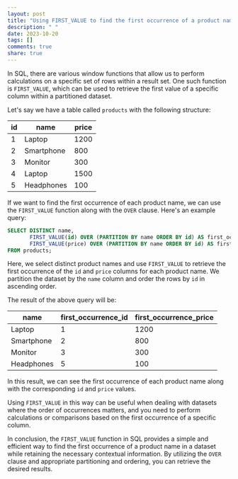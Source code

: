```yaml
---
layout: post
title: "Using FIRST_VALUE to find the first occurrence of a product name in a dataset"
description: " "
date: 2023-10-20
tags: []
comments: true
share: true
---
```


In SQL, there are various window functions that allow us to perform calculations on a specific set of rows within a result set. One such function is `FIRST_VALUE`, which can be used to retrieve the first value of a specific column within a partitioned dataset.

Let's say we have a table called `products` with the following structure:

| id  | name       | price |
|-----|------------|-------|
| 1   | Laptop     | 1200  |
| 2   | Smartphone | 800   |
| 3   | Monitor    | 300   |
| 4   | Laptop     | 1500  |
| 5   | Headphones | 100   |

If we want to find the first occurrence of each product name, we can use the `FIRST_VALUE` function along with the `OVER` clause. Here's an example query:

```sql
SELECT DISTINCT name, 
       FIRST_VALUE(id) OVER (PARTITION BY name ORDER BY id) AS first_occurrence_id,
       FIRST_VALUE(price) OVER (PARTITION BY name ORDER BY id) AS first_occurrence_price
FROM products;
```

Here, we select distinct product names and use `FIRST_VALUE` to retrieve the first occurrence of the `id` and `price` columns for each product name. We partition the dataset by the `name` column and order the rows by `id` in ascending order.

The result of the above query will be:

| name       | first_occurrence_id | first_occurrence_price |
|------------|---------------------|-----------------------|
| Laptop     | 1                   | 1200                  |
| Smartphone | 2                   | 800                   |
| Monitor    | 3                   | 300                   |
| Headphones | 5                   | 100                   |

In this result, we can see the first occurrence of each product name along with the corresponding `id` and `price` values.

Using `FIRST_VALUE` in this way can be useful when dealing with datasets where the order of occurrences matters, and you need to perform calculations or comparisons based on the first occurrence of a specific column.

In conclusion, the `FIRST_VALUE` function in SQL provides a simple and efficient way to find the first occurrence of a product name in a dataset while retaining the necessary contextual information. By utilizing the `OVER` clause and appropriate partitioning and ordering, you can retrieve the desired results.